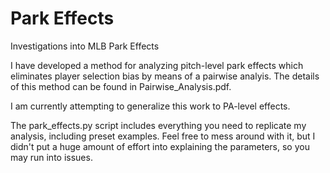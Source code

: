 # Park Effects
Investigations into MLB Park Effects

I have developed a method for analyzing pitch-level park effects which eliminates player selection bias by means of a pairwise analyis. The details of this method can be found in Pairwise_Analysis.pdf.

I am currently attempting to generalize this work to PA-level effects.

The park_effects.py script includes everything you need to replicate my analysis, including preset examples. Feel free to mess around with it, but I didn't put a huge amount of effort into explaining the parameters, so you may run into issues.
